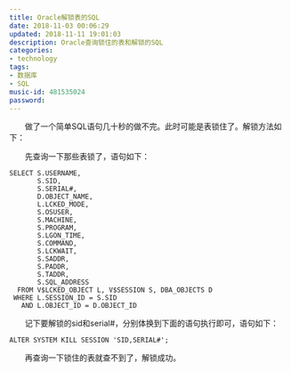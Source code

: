 ```yaml
---
title: Oracle解锁表的SQL
date: 2018-11-03 00:06:29
updated: 2018-11-11 19:01:03
description: Oracle查询锁住的表和解锁的SQL
categories: 
- technology
tags: 
- 数据库
- SQL
music-id: 481535024
password:
---
```

　　做了一个简单SQL语句几十秒的做不完。此时可能是表锁住了。解锁方法如下：
　　

　　先查询一下那些表锁了，语句如下：

```
SELECT S.USERNAME,
       S.SID,
       S.SERIAL#,
       D.OBJECT_NAME,
       L.LCKED_MODE,
       S.OSUSER,
       S.MACHINE,
       S.PROGRAM,
       S.LGON_TIME,
       S.COMMAND,
       S.LCKWAIT,
       S.SADDR,
       S.PADDR,
       S.TADDR,
       S.SQL_ADDRESS
  FROM V$LCKED_OBJECT L, V$SESSION S, DBA_OBJECTS D
 WHERE L.SESSION_ID = S.SID
   AND L.OBJECT_ID = D.OBJECT_ID
```

　　记下要解锁的sid和serial#，分别体换到下面的语句执行即可，语句如下：
```
ALTER SYSTEM KILL SESSION 'SID,SERIAL#'; 
```

　　再查询一下锁住的表就查不到了，解锁成功。